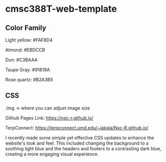 # cmsc388T-web-template

## Color Family
Light yellow: #FAF8D4

Almond: #EBDCCB

Dun: #C3BAAA

Taupe Gray: #91818A

Rose quartz: #B2A3B5

## CSS
.img -> where you can adjust image size

Github Pages Link: https://nxc-r.github.io/

TerpConnect: https://terpconnect.umd.edu/~iakala/Nxc-R.github.io/

I recently made some simple yet effective CSS updates to enhance the website's look and feel. This included changing the background to a soothing light blue and the headers and footers to a contrasting dark blue, creating a more engaging visual experience.
